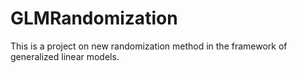 # GLMRandomization

This is a project on new randomization method in the framework of generalized linear models.
